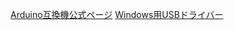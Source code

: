 [Arduino互換機公式ページ](https://wiki.keyestudio.com/KS0497_Keyestudio_V4.0_Development_Board(Compatible_With_Arduino_Uno))  
[Windows用USBドライバー](https://www.dropbox.com/scl/fo/012ff5qlfdu13g1m28koh/AJCbYxLBe0Uvb9-t2Ox-V2o?rlkey=862pmaq0z9ktr2s2ixkrfhi79&e=2&dl=0)

